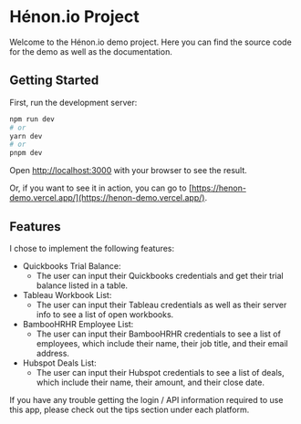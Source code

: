 # Hénon.io Project

Welcome to the Hénon.io demo project. Here you can find the source code for the demo as well as the documentation.
## Getting Started

First, run the development server:

```bash
npm run dev
# or
yarn dev
# or
pnpm dev
```

Open [http://localhost:3000](http://localhost:3000) with your browser to see the result.

Or, if you want to see it in action, you can go to [https://henon-demo.vercel.app/](https://henon-demo.vercel.app/).

## Features

I chose to implement the following features:
- Quickbooks Trial Balance:
    - The user can input their Quickbooks credentials and get their trial balance listed in a table.
- Tableau Workbook List:
    - The user can input their Tableau credentials as well as their server info to see a list of open workbooks.
- BambooHRHR Employee List:
    - The user can input their BambooHRHR credentials to see a list of employees, which include their name, their job title, and their email address.
- Hubspot Deals List:
    - The user can input their Hubspot credentials to see a list of deals, which include their name, their amount, and their close date.

If you have any trouble getting the login / API information required to use this app, please check out the tips section under each platform.